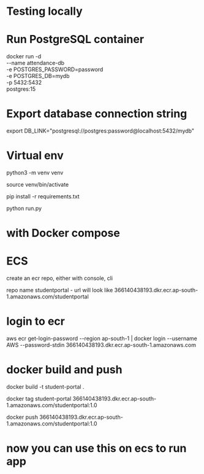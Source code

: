 # Testing locally
# Run PostgreSQL container
docker run -d \
 --name attendance-db \
 -e POSTGRES_PASSWORD=password \
 -e POSTGRES_DB=mydb \
 -p 5432:5432 \
 postgres:15

# Export database connection string
export DB_LINK="postgresql://postgres:password@localhost:5432/mydb"

# Virtual env

python3 -m venv venv

source venv/bin/activate

pip install -r requirements.txt

python run.py 

# with Docker compose



# ECS

create an ecr repo, either with console, cli

repo name 
studentportal - url will look like 366140438193.dkr.ecr.ap-south-1.amazonaws.com/studentportal

# login to ecr 
aws ecr get-login-password --region ap-south-1 | docker login --username AWS --password-stdin 366140438193.dkr.ecr.ap-south-1.amazonaws.com


#  docker build and push 

docker build -t student-portal .

docker tag student-portal 366140438193.dkr.ecr.ap-south-1.amazonaws.com/studentportal:1.0

docker push 366140438193.dkr.ecr.ap-south-1.amazonaws.com/studentportal:1.0

# now you can use this on ecs to run app